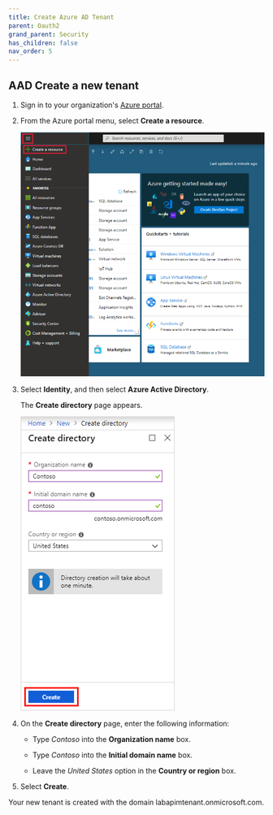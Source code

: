 ```yaml
---
title: Create Azure AD Tenant
parent: Oauth2
grand_parent: Security
has_children: false
nav_order: 5
---
```


## AAD Create a new tenant

1. Sign in to your organization's [Azure portal](https://portal.azure.com/).

1. From the Azure portal menu, select **Create a resource**.  

    ![Azure Active Directory Create resoure page](../../assets/images/azure-ad-portal.png)

1. Select **Identity**, and then select **Azure Active Directory**.

    The **Create directory** page appears.

    ![Azure Active Directory Create page](../../assets/images/azure-ad-create-new-tenant.png)

1.  On the **Create directory** page, enter the following information:
    
    - Type _Contoso_ into the **Organization name** box.

    - Type _Contoso_ into the **Initial domain name** box.

    - Leave the _United States_ option in the **Country or region** box.

1. Select **Create**.

Your new tenant is created with the domain labapimtenant.onmicrosoft.com.
